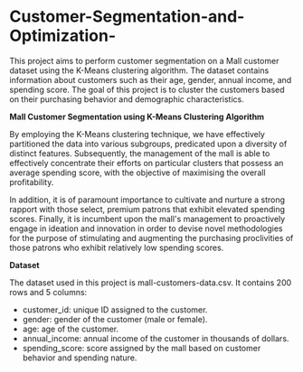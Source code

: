 # Customer-Segmentation-and-Optimization-
This project aims to perform customer segmentation on a Mall customer dataset using the K-Means clustering algorithm. The dataset contains information about customers such as their age, gender, annual income, and spending score. The goal of this project is to cluster the customers based on their purchasing behavior and demographic characteristics.

**Mall Customer Segmentation using K-Means Clustering Algorithm**


By employing the K-Means clustering technique, we have effectively partitioned the data into various subgroups, predicated upon a diversity of distinct features. Subsequently, the management of the mall is able to effectively concentrate their efforts on particular clusters that possess an average spending score, with the objective of maximising the overall profitability.

In addition, it is of paramount importance to cultivate and nurture a strong rapport with those select, premium patrons that exhibit elevated spending scores. Finally, it is incumbent upon the mall's management to proactively engage in ideation and innovation in order to devise novel methodologies for the purpose of stimulating and augmenting the purchasing proclivities of those patrons who exhibit relatively low spending scores.

**Dataset**


The dataset used in this project is mall-customers-data.csv. It contains 200 rows and 5 columns:

- customer_id: unique ID assigned to the customer.
- gender: gender of the customer (male or female).
- age: age of the customer.
- annual_income: annual income of the customer in thousands of dollars.
- spending_score: score assigned by the mall based on customer behavior and spending nature.
